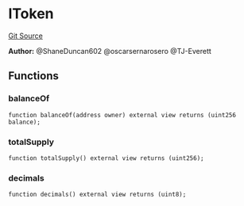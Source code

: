 # IToken
[Git Source](https://github.com/thrackle-io/aquifi-rules-v1/blob/47aa0c8585077f5b931483a9b3097e3fe330a3c3/src/client/token/ITokenInterface.sol)

**Author:**
@ShaneDuncan602 @oscarsernarosero @TJ-Everett


## Functions
### balanceOf


```solidity
function balanceOf(address owner) external view returns (uint256 balance);
```

### totalSupply


```solidity
function totalSupply() external view returns (uint256);
```

### decimals


```solidity
function decimals() external view returns (uint8);
```

